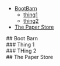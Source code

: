 - [BootBarn](#BootBarn)
  - [thing1](#thing1)
  - [thing2](#thing2)
- [The Paper Store](#paper)


<div id="BootBarn"/>
## Boot Barn
<div id="thing1"/>
### Thing 1
<div id="thing2"/>
### THing 2
<div id="paper"/>
## The Paper Store

